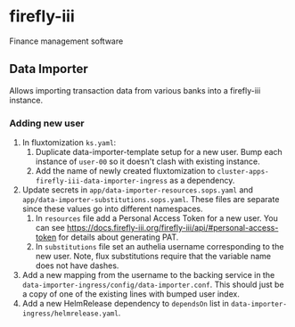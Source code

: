 # firefly-iii

Finance management software

## Data Importer

Allows importing transaction data from various banks into a firefly-iii
instance.

### Adding new user

1. In fluxtomization `ks.yaml`:
   1. Duplicate data-importer-template setup for a new user. Bump each instance
      of `user-00` so it doesn't clash with existing instance.
   2. Add the name of newly created fluxtomization to
      `cluster-apps-firefly-iii-data-importer-ingress` as a dependency.
2. Update secrets in `app/data-importer-resources.sops.yaml` and
   `app/data-importer-substitutions.sops.yaml`. These files are separate since
   these values go into different namespaces.
   1. In `resources` file add a Personal Access Token for a new user. You can
      see https://docs.firefly-iii.org/firefly-iii/api/#personal-access-token
      for details about generating PAT.
   2. In `substitutions` file set an authelia username corresponding to the new
      user. Note, flux substitutions require that the variable name does not
      have dashes.
3. Add a new mapping from the username to the backing service in the
   `data-importer-ingress/config/data-importer.conf`. This should just be a copy
   of one of the existing lines with bumped user index.
4. Add a new HelmRelease dependency to `dependsOn` list in
   `data-importer-ingress/helmrelease.yaml`.

